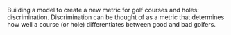 Building a model to create a new metric for golf courses and holes: discrimination.
Discrimination can be thought of as a metric that determines how well a course (or hole) differentiates between good and bad golfers.
